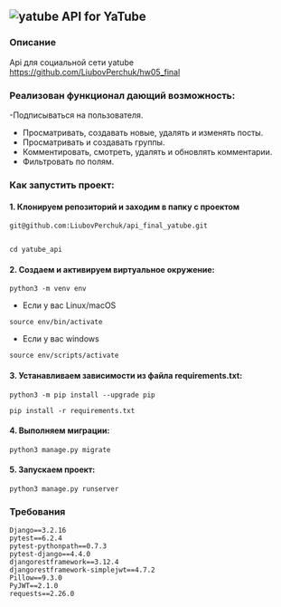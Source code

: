 ##  ![yatube](https://user-images.githubusercontent.com/120508656/229375003-27d9b0fd-16be-41a7-b43d-6bec48625f87.JPG)   API for YaTube
   

### Описание
Api для социальной сети yatube https://github.com/LiubovPerchuk/hw05_final

### Реализован функционал дающий возможность:
-Подписываться на пользователя.
- Просматривать, создавать новые, удалять и изменять посты.
- Просматривать и создавать группы.
- Комментировать, смотреть, удалять и обновлять комментарии.
- Фильтровать по полям.


### Как запустить проект:

#### 1. Клонируем репозиторий и заходим в папку с проектом
   
    git@github.com:LiubovPerchuk/api_final_yatube.git
    
    
    cd yatube_api
    
    
#### 2. Создаем и активируем виртуальное окружение:
    
    python3 -m venv env
    
   * Если у вас Linux/macOS

    
    source env/bin/activate
    

   * Если у вас windows

    
    source env/scripts/activate
    

#### 3. Устанавливаем зависимости из файла requirements.txt:
    
    python3 -m pip install --upgrade pip
    
    pip install -r requirements.txt
    

#### 4. Выполняем миграции:
    
    python3 manage.py migrate
    
    
#### 5. Запускаем проект:

    
    python3 manage.py runserver
    
    
### Требования
    
    Django==3.2.16
    pytest==6.2.4
    pytest-pythonpath==0.7.3
    pytest-django==4.4.0
    djangorestframework==3.12.4
    djangorestframework-simplejwt==4.7.2
    Pillow==9.3.0
    PyJWT==2.1.0
    requests==2.26.0
    
